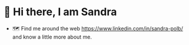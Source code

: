 # :wave: Hi there, I am Sandra
+ :world_map: Find me around the web https://www.linkedin.com/in/sandra-polb/ and know a little more about me.

